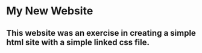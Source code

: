 # My New Website 
## This website was an exercise in creating a simple html site with a simple linked css file.
## 
